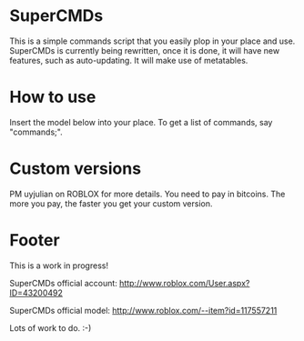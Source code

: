 SuperCMDs
=========

This is a simple commands script that you easily plop in your place and use. SuperCMDs is currently being rewritten, once it is done, it will have new features, such as auto-updating. It will make use of metatables.

How to use
==========

Insert the model below into your place.
To get a list of commands, say "commands;".

Custom versions
===============

PM uyjulian on ROBLOX for more details. You need to pay in bitcoins.
The more you pay, the faster you get your custom version.

Footer
======

This is a work in progress!

SuperCMDs official account: http://www.roblox.com/User.aspx?ID=43200492

SuperCMDs official model: http://www.roblox.com/--item?id=117557211

Lots of work to do. :-)
